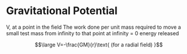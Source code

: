 # Gravitational Potential
V, at a point in the field
The work done per unit mass required to move a small test mass from infinity to that point
at infinity = 0
energy released 

$$\large V=-\frac{GM}{r}\text{ (for a radial field)
}$$